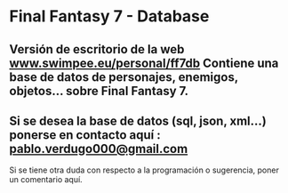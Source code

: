 # Final Fantasy 7 - Database
Versión de escritorio de la web www.swimpee.eu/personal/ff7db
Contiene una base de datos de personajes, enemigos, objetos... sobre Final Fantasy 7.
------------------------------
Si se desea la base de datos (sql, json, xml...) ponerse en contacto aquí : pablo.verdugo000@gmail.com
------------------------------
Si se tiene otra duda con respecto a la programación o sugerencia, 
poner un comentario aquí.
